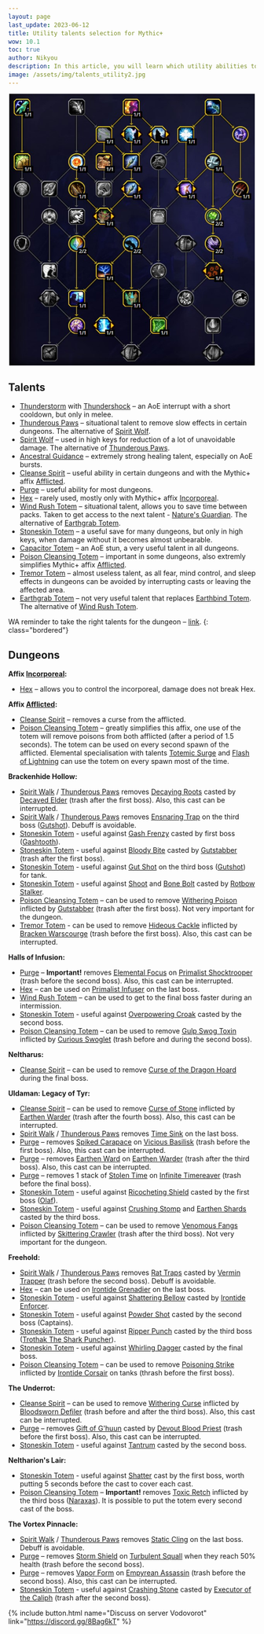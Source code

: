 ```yaml
---
layout: page
last_update: 2023-06-12
title: Utility talents selection for Mythic+
wow: 10.1
toc: true
author: Nikyou
description: In this article, you will learn which utility abilities to choose from the class talent tree for different dungeons.
image: /assets/img/talents_utility2.jpg
---
```


<p align="center">
<img src="/assets/img/talents_utility2.jpg" width=500x>
</p>

## Talents

* [Thunderstorm](https://www.wowhead.com/spell=51490) with [Thundershock](https://www.wowhead.com/spell=378779) – an AoE interrupt with a short cooldown, but only in melee.
* [Thunderous Paws](https://www.wowhead.com/spell=378075) – situational talent to remove slow effects in certain dungeons. The alternative of [Spirit Wolf](https://www.wowhead.com/spell=260878).
* [Spirit Wolf](https://www.wowhead.com/spell=260878) – used in high keys for reduction of a lot of unavoidable damage. The alternative of [Thunderous Paws](https://www.wowhead.com/spell=378075).
* [Ancestral Guidance](https://www.wowhead.com/spell=108281) – extremely strong healing talent, especially on AoE bursts.
* [Cleanse Spirit](https://www.wowhead.com/spell=51886) – useful ability in certain dungeons and with the Mythic+ affix [Afflicted](https://www.wowhead.com/affix=135).
* [Purge](https://www.wowhead.com/spell=370/) – useful ability for most dungeons.
* [Hex](https://www.wowhead.com/spell=51514) – rarely used, mostly only with Mythic+ affix [Incorporeal](https://www.wowhead.com/affix=136).
* [Wind Rush Totem](https://www.wowhead.com/spell=192077) – situational talent, allows you to save time between packs. Taken to get access to the next talent - [Nature's Guardian](https://www.wowhead.com/spell=30884/). The alternative of [Earthgrab Totem](https://www.wowhead.com/spell=51485).
* [Stoneskin Totem](https://wowhead.com/spell=383017) – a useful save for many dungeons, but only in high keys, when damage without it becomes almost unbearable.
* [Capacitor Totem](https://www.wowhead.com/spell=192058) – an AoE stun, a very useful talent in all dungeons.
* [Poison Cleansing Totem](https://www.wowhead.com/spell=383013) – important in some dungeons, also extremly simplifies Mythic+ affix [Afflicted](https://www.wowhead.com/affix=135).
* [Tremor Totem](https://www.wowhead.com/spell=8143) – almost useless talent, as all fear, mind control, and sleep effects in dungeons can be avoided by interrupting casts or leaving the affected area.
* [Earthgrab Totem](https://www.wowhead.com/spell=51485) – not very useful talent that replaces [Earthbind Totem](https://www.wowhead.com/spell=2484). The alternative of [Wind Rush Totem](https://www.wowhead.com/spell=192077).

WA reminder to take the right talents for the dungeon – [link](https://wago.io/_qSTC-Aew).
{: class="bordered"}

## Dungeons

**Affix [Incorporeal](https://www.wowhead.com/affix=136):**
* [Hex](https://www.wowhead.com/spell=51514) – allows you to control the incorporeal, damage does not break Hex.

**Affix [Afflicted](https://www.wowhead.com/affix=135):**
* [Cleanse Spirit](https://www.wowhead.com/spell=51886) – removes a curse from the afflicted.
* [Poison Cleansing Totem](https://www.wowhead.com/spell=383013) – greatly simplifies this affix, one use of the totem will remove poisons from both afflicted (after a period of 1.5 seconds). The totem can be used on every second spawn of the afflicted. Elemental specialisation with talents [Totemic Surge](https://www.wowhead.com/spell=381867) and [Flash of Lightning](https://www.wowhead.com/spell=381936) can use the totem on every spawn most of the time.

**Brackenhide Hollow:**
* [Spirit Walk](https://www.wowhead.com/spell=58875) / [Thunderous Paws](https://www.wowhead.com/spell=378075) removes [Decaying Roots](https://www.wowhead.com/spell=373897) casted by [Decayed Elder](https://www.wowhead.com/npc=189531) (trash after the first boss). Also, this cast can be interrupted.
* [Spirit Walk](https://www.wowhead.com/spell=58875) / [Thunderous Paws](https://www.wowhead.com/spell=378075) removes [Ensnaring Trap](https://www.wowhead.com/spell=383979) on the third boss ([Gutshot](https://www.wowhead.com/npc=186116)). Debuff is avoidable.
* [Stoneskin Totem](https://wowhead.com/spell=383017) - useful against [Gash Frenzy](https://www.wowhead.com/spell=378020) casted by first boss ([Gashtooth](https://www.wowhead.com/npc=186124)).
* [Stoneskin Totem](https://wowhead.com/spell=383017) - useful against [Bloody Bite](https://www.wowhead.com/spell=367481) casted by [Gutstabber](https://www.wowhead.com/npc=197857) (trash after the first boss).
* [Stoneskin Totem](https://wowhead.com/spell=383017) - useful against [Gut Shot](https://www.wowhead.com/spell=384353) on the third boss ([Gutshot](https://www.wowhead.com/npc=186116)) for tank.
* [Stoneskin Totem](https://wowhead.com/spell=383017) - useful against [Shoot](https://www.wowhead.com/spell=382620) and [Bone Bolt](https://www.wowhead.com/spell=367521) casted by [Rotbow Stalker](https://www.wowhead.com/npc=186208).
* [Poison Cleansing Totem](https://www.wowhead.com/spell=383013) –  can be used to remove [Withering Poison](https://www.wowhead.com/spell=385039) inflicted by [Gutstabber](https://www.wowhead.com/npc=197857) (trash after the first boss). Not very important for the dungeon.
* [Tremor Totem](https://www.wowhead.com/spell=8143) - can be used to remove [Hideous Cackle](https://www.wowhead.com/spell=367500) inflicted by [Bracken Warscourge](https://www.wowhead.com/npc=195135) (trash before the first boss). Also, this cast can be interrupted.

**Halls of Infusion:**
* [Purge](https://www.wowhead.com/spell=370) – **Important!** removes [Elemental Focus](https://www.wowhead.com/spell=395694) on [Primalist Shocktrooper](https://www.wowhead.com/npc=199037) (trash before the second boss). Also, this cast can be interrupted.
* [Hex](https://www.wowhead.com/ru/spell=51514) – can be used on [Primalist Infuser](https://www.wowhead.com/npc=196043) on the last boss.
* [Wind Rush Totem](https://www.wowhead.com/spell=192077) – can be used to get to the final boss faster during an intermission.
* [Stoneskin Totem](https://wowhead.com/spell=383017) - useful against [Overpowering Croak](https://www.wowhead.com/spell=385187) casted by the second boss.
* [Poison Cleansing Totem](https://www.wowhead.com/spell=383013) –  can be used to remove [Gulp Swog Toxin](https://www.wowhead.com/spell=374389) inflicted by [Curious Swoglet](https://www.wowhead.com/npc=195399) (trash before and during the second boss).

**Neltharus:**
* [Cleanse Spirit](https://www.wowhead.com/spell=51886) –  can be used to remove [Curse of the Dragon Hoard](https://www.wowhead.com/spell=391762) during the final boss.

**Uldaman: Legacy of Tyr:**
* [Cleanse Spirit](https://www.wowhead.com/spell=51886) – can be used to remove [Curse of Stone](https://www.wowhead.com/spell=369365) inflicted by [Earthen Warder](https://www.wowhead.com/npc=184132) (trash after the fourth boss). Also, this cast can be interrupted.
* [Spirit Walk](https://www.wowhead.com/spell=58875) / [Thunderous Paws](https://www.wowhead.com/spell=378075) removes [Time Sink](https://www.wowhead.com/spell=377405) on the last boss.
* [Purge](https://www.wowhead.com/spell=370) –  removes [Spiked Carapace](https://www.wowhead.com/spell=369823) on [Vicious Basilisk](https://www.wowhead.com/npc=184023) (trash before the first boss). Also, this cast can be interrupted.
* [Purge](https://www.wowhead.com/spell=370) –  removes [Earthen Ward](https://www.wowhead.com/spell=369400) on [Earthen Warder](https://www.wowhead.com/npc=184132) (trash after the third boss). Also, this cast can be interrupted.
* [Purge](https://www.wowhead.com/spell=370) –  removes 1 stack of [Stolen Time](https://www.wowhead.com/spell=377510) on [Infinite Timereaver](https://www.wowhead.com/npc=184331) (trash before the final boss).
* [Stoneskin Totem](https://wowhead.com/spell=383017) - useful against [Ricocheting Shield](https://www.wowhead.com/spell=369677) casted by the first boss ([Olaf](https://www.wowhead.com/npc=184580)).
* [Stoneskin Totem](https://wowhead.com/spell=383017) - useful against [Crushing Stomp](https://www.wowhead.com/spell=372701) and [Earthen Shards](https://www.wowhead.com/spell=372718) casted by the third boss.
* [Poison Cleansing Totem](https://www.wowhead.com/spell=383013) –  can be used to remove [Venomous Fangs](https://www.wowhead.com/spell=369417) inflicted by [Skittering Crawler](https://www.wowhead.com/npc=184303) (trash after the third boss). Not very important for the dungeon.

**Freehold:**
* [Spirit Walk](https://www.wowhead.com/spell=58875) / [Thunderous Paws](https://www.wowhead.com/spell=378075) removes [Rat Traps](https://www.wowhead.com/spell=274383) casted by [Vermin Trapper](https://www.wowhead.com/npc=130404) (trash before the second boss). Debuff is avoidable.
* [Hex](https://www.wowhead.com/spell=51514) – can be used on [Irontide Grenadier](https://www.wowhead.com/npc=129758) on the last boss.
* [Stoneskin Totem](https://wowhead.com/spell=383017) - useful against [Shattering Bellow](https://www.wowhead.com/spell=257732) casted by [Irontide Enforcer](https://www.wowhead.com/npc=129602).
* [Stoneskin Totem](https://wowhead.com/spell=383017) - useful against [Powder Shot](https://www.wowhead.com/spell=256979) casted by the second boss (Captains).
* [Stoneskin Totem](https://wowhead.com/spell=383017) - useful against [Ripper Punch](https://www.wowhead.com/spell=256363) casted by the third boss ([Trothak The Shark Puncher](https://www.wowhead.com/npc=126969)).
* [Stoneskin Totem](https://wowhead.com/spell=383017) - useful against [Whirling Dagger](https://www.wowhead.com/spell=413131) casted by the final boss.
* [Poison Cleansing Totem](https://www.wowhead.com/spell=383013) –  can be used to remove [Poisoning Strike](https://www.wowhead.com/spell=257437) inflicted by [Irontide Corsair](https://www.wowhead.com/npc=126928) on tanks (thrash before the first boss).

**The Underrot:**
* [Cleanse Spirit](https://www.wowhead.com/spell=51886) –  can be used to remove [Withering Curse](https://www.wowhead.com/spell=265433) inflicted by [Bloodsworn Defiler](https://www.wowhead.com/npc=133912) (trash before and after the third boss). Also, this cast can be interrupted.
* [Purge](https://www.wowhead.com/spell=370) – removes [Gift of G'huun](https://www.wowhead.com/spell=265091) casted by [Devout Blood Priest](https://www.wowhead.com/npc=131492) (trash before the first boss). Also, this cast can be interrupted.
* [Stoneskin Totem](https://wowhead.com/spell=383017) - useful against [Tantrum](https://www.wowhead.com/spell=260333) casted by the second boss.

**Neltharion's Lair:**
* [Stoneskin Totem](https://wowhead.com/spell=383017) - useful against [Shatter](https://www.wowhead.com/spell=188114) cast by the first boss, worth putting 5 seconds before the cast to cover each cast.
* [Poison Cleansing Totem](https://www.wowhead.com/spell=383013) – **Important!** removes [Toxic Retch](https://www.wowhead.com/spell=210150) inflicted by the third boss ([Naraxas](https://www.wowhead.com/npc=91005)). It is possible to put the totem every second cast of the boss.

**The Vortex Pinnacle:**
* [Spirit Walk](https://www.wowhead.com/spell=58875) / [Thunderous Paws](https://www.wowhead.com/spell=378075) removes [Static Cling](https://www.wowhead.com/spell=87618) on the last boss. Debuff is avoidable.
* [Purge](https://www.wowhead.com/spell=370) –  removes [Storm Shield](https://www.wowhead.com/spell=411743) on [Turbulent Squall](https://www.wowhead.com/npc=45924) when they reach 50% health (trash before the second boss).
* [Purge](https://www.wowhead.com/spell=370) –  removes [Vapor Form](https://www.wowhead.com/spell=88186) on [Empyrean Assassin](https://www.wowhead.com/npc=45922) (trash before the second boss). Also, this cast can be interrupted.
* [Stoneskin Totem](https://wowhead.com/spell=383017) - useful against [Crashing Stone](https://www.wowhead.com/spell=413387) casted by [Executor of the Caliph](https://www.wowhead.com/npc=45928) (trash after the second boss).


<p></p>

{% include button.html name="Discuss on server Vodovorot" link="https://discord.gg/8Bag6kT" %}

<p></p>
